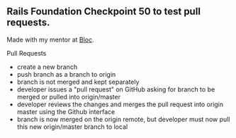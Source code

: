 ## Rails Foundation Checkpoint 50 to test pull requests.

 Made with my mentor at [Bloc](http://bloc.io).

Pull Requests
- create a new branch
- push branch as a branch to origin
- branch is not merged and kept separately
- developer issues a "pull request" on GitHub asking for branch to be merged or pulled into origin/master
- developer reviews the changes and merges the pull request into origin master using the Github interface
- branch is now merged on the origin remote, but developer must now pull this new origin/master branch to local
